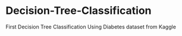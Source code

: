 # Decision-Tree-Classification
First Decision Tree Classification Using Diabetes dataset from Kaggle
